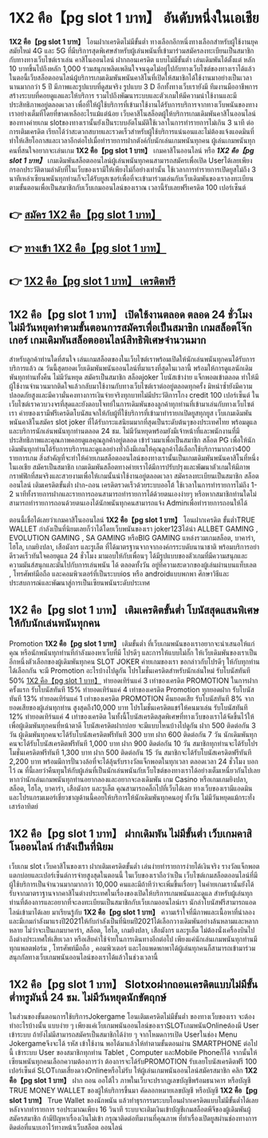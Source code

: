 # 1X2 คือ【pg slot 1 บาท】   อันดับหนึ่งในเอเชีย 

**1X2 คือ【pg slot 1 บาท】** โอนฝากเครดิตไม่มีขั้นต่ำ  ทางเลือกอีกหนึ่งทางเลือกสำหรับผู้ใช้งานยุคสมัยใหม่ 4G และ 5G ที่มีบริการสุดพิเศษสำหรับผู้เล่นพนันที่เข้ามาร่วมสมัครลงทะเบียนเป็นสมาชิกกับทางทางเว็บไซต์เราเล่น คาสิโนออนไลน์ ฝากถอนเครดิต แบบไม่มีขั้นต่ำ เล่นเดิมพันได้ตั้งแต่ หลัก 10 บาทขึ้นไปถึงหลัก 1,000 ร่วมสนุกเพลิดเพลินใจจนฉุดไม่อยู่ไปกับทางเว็บไซต์ของทางเราได้แล้วในตอนี้เว็บสล็อตออนไลน์ผู้บริการเกมเดิมพันพนันคาสิโนที่เปิดให้สมาชิกได้ใช้งานมาอย่างเป็นเวลานานมากกว่า 5 ปี มีภาพและรูปแบบที่ดูสมจริง รูปแบบ 3 D
อีกทั้งทางเว็บเรายังมี ทีมงานมืออาชีพการสร้างระบบที่คอยดูแลและให้บริการ  รวมไปถึงพัฒนาระบบและตัวเกมให้มีความน่าใช้งานและมีประสิทธิภาพอยู่ตลอดเวลา เพื่อที่ให้ผู้ใช้บริการที่เข้ามาใช้งานได้รับการบริการจากทางเว็บพนันของทางเราอย่างเต็มที่โดยที่ขาดเหลืออะไรแม้แต่น้อย เว็บคาสิโนสล็อตผู้ให้บริการเกมเดิมพันคาสิโนออนไลน์ของทางค่ายเกม slotของทางเรานั้นยังเป็นระบบอัตโนมัติใช้เวลาในการทำรายการไม่เกิน 3 นาที ต่อการเติมเครดิต เรียกได้ว่าสะดวกสบายและรวดเร็วสำหรับผู้ใช้บริการแน่นอนและไม่ต้องแจ้งแอดมินที่ทำให้เสียโอกาสและเวลาอีกต่อไปเมื่อทำรายการฝากตังค์กับนักเล่นเกมพนันทุกคน
ผู้เล่นเกมพนันทุกคนที่สนใจอยากจะเล่นเกม **1X2 คือ【pg slot 1 บาท】** เกมคาสิโนออนไลน์ หรือ ***1X2 คือ【pg slot 1 บาท】*** เกมเดิมพันสล็อตออนไลน์ผู้เล่นพนันทุกคนสามารถสมัครเพื่อเปิด Userได้เลยเพียงกรอกประวัติตามลำดับที่ในเว็บของเรามีให้เพียงไม่กี่อย่างเท่านั้น ใช้เวลาการทำรายการเปิดยูสไม่ถึง 3 นาทีเหล่าเซียนพนันทุกท่านก็จะได้รับยูสเซอร์เพื่อที่จะเข้ามาร่วมเล่นกับเว็บเดิมพันของเราลงทะเบียนตามขั้นตอนเพื่อเป็นสมาชิกกับเว็บเกมออนไลน์ของเราณ เวลานี้รับเลยฟรีเครดิต 100 เปอร์เซ็นต์ 

## 👉 [สมัคร 1X2 คือ【pg slot 1 บาท】](https://archa888.com/)
## 👉 [ทางเข้า 1X2 คือ【pg slot 1 บาท】](https://archa888.com/)
## 👉 [1X2 คือ【pg slot 1 บาท】 เครดิตฟรี](https://archa888.com/)

## 1X2 คือ【pg slot 1 บาท】 เปิดใช้งานตลอด ตลอด 24 ชั่วโมง ไม่มีวันหยุดทำตามขั้นตอนการสมัครเพื่อเป็นสมาชิก เกมสล็อตโจ๊กเกอร์ เกมเดิมพันสล็อตออนไลน์สิทธิพิเศษจำนวนมาก

สำหรับลูกค้าท่านใดที่สนใจ เล่นเกมสล็อตของในเว็บไซต์เราพร้อมเปิดให้นักเล่นพนันทุกคนได้รับการบริการแล้ว ณ วันนี้สุดยอดเว็บเดิมพันพนันออนไลน์ที่มาแรงที่สุดในเวลานี้ พร้อมให้การดูแลนักเดิมพันทุกท่านทั้งคืน ไม่มีวันหยุด สมัครเป็นสมาชิก สล็อตjoker โบนัสเข้าง่าย แจ็กพอตเข้าตลอด ทำให้มีผู้ใช้งานจำนวนมากติดใจแล้วกลับมาใช้งานกับทางเว็บไซต์เราต่ออยู่ตลอดทุกครั้ง มิหนำซ้ำยังมีความปลอดภัยสูงและมีความั่นคงทางการเงินจ่ายจริงทุกบาทไม่มีประวัติการโกง credit 100 เปอร์เซ็นต์ ในเว็บไซต์เราควบวงจรที่สุดและยังตอบโจทย์ในการเดิมพันของลูกค้าทุกท่านที่เข้ามาเล่นกับทางเว็บไซต์เรา
ค่ายของเรามีฟรีเครดิตโบนัสแจกให้กับผู้ที่ใช้บริการที่เข้ามาทำรายกเปิดยูสทุกยูส เว็บเกมเดิมพันพนันคาสิโนสมัคร slot joker ที่ได้รับกระแสนิยมมากที่สุดเป็นระดับต้นๆของประเทศไทย พร้อมดูแลและบริการนักเล่นพนันทุกท่านตลอด 24 ชม. ไม่มีวันหยุดพร้อมยังมีเจ้าหน้าที่และพนักงานที่มีประสิทธิภาพและคุณภาพคอยดูแลคุณลูกค้าอยู่ตลอด เข้าร่วมมาเพื่อเป็นสมาชิก สล็อต PG เพื่อให้นักเดิมพันทุกท่านได้รับการบริการและดูแลอย่างทั่วถึงมีเกมให้คุณลูกค้าได้เลือกใช้บริการมากกว่า400 รายการเกม
สิ่งสำคัญที่จะทำให้ค่ายเกมสล็อตออนไลน์ของทางเรานั้นเป็นเกมเดิมพันพนันคาสิโนที่หนึ่งในเอเชีย สมัครเป็นสมาชิก  เกมเดิมพันสล็อตทางค่ายเราได้มีการปรับปรุงและพัฒนาตัวเกมให้มีภาพกราฟฟิกที่สมจริงและสวยงามเพื่อให้เกมนั้นน่าใช้งานอยู่ตลอดเวลา สมัครลงทะเบียนเป็นสมาชิก สล็อตออนไลน์ เติมเครดิตขั้นต่ำ ฝาก-ถอน เครดิตรวดเร็วด้วยระบบออโต้ ใช้เวลาในการทำรายการไม่ถึง 1-2 นาทีทั้งรายการฝากและรายการถอนสามารถทำรายการได้ด้วยตนเองง่ายๆ หรือหากสมาชิกท่านใดไม่สามารถทำรายการถอนด้วยตนเองได้นักพนันทุกคนสามารถแจ้ง Adminเพื่อทำรายการถอนให้ได้

ตอนนี้เชื่อได้เลยว่าเกมคาสิโนออนไลน์ **1X2 คือ【pg slot 1 บาท】** โอนฝากเครดิต ขั้นต่ำTRUE WALLET กำลังเป็นที่นิยมเลยก็ว่าได้โดยเว็บพนันของเรา joker123ได้นำ ALLBET GAMING , EVOLUTION GAMING , SA GAMING หรือBIG GAMING แหล่งรวมเกมสล็อต, บาคาร่า, ไฮโล, เกมยิงปลา, เสือมังกร และรูเล็ต ที่ได้มาตรฐานจากจากองค์กรระบดับนานาชาติ พร้อมบริการอย่าดีรวดเร็วทันใจคอยดูแล 24 ชั่วโมง มามอบให้กับเพื่อนๆ ได้มีรูปแบบของตัวเกมที่มีความสนุกและความมันส์สนุกและมันไปกับการเล่นพนัน ได้ ตลอดทั้งวัน อยู่ที่ความสะดวกของผู้เล่นผ่านบนแท็บเลต , โทรศัพท์มือถือ และคอมพิวเตอร์ที่เป็นระบบios หรือ androidแบบพกพา ศึกษาวิธีและประสบการณ์และพัฒนาสู่การเป็นเซียนพนันระดับประเทศ

## 1X2 คือ【pg slot 1 บาท】 เติมเครดิตขั้นต่ำ โบนัสสุดแสนพิเศษให้กับนักเล่นพนันทุกคน

 Promotion  **1X2 คือ【pg slot 1 บาท】** เติมขั้นต่ำ ที่เว็บเกมพนันของเราอยากจะนำเสนอให้แก่  คุณ หรือนักพนันทุกท่านที่กำลังมองหาเว็บที่มี โปรดีๆ และการให้แบบไม่กั๊ก ให้เว็บเดิมพันของเราเป็นอีกหนึ่งตัวเลือกของผู้เดิมพันทุกคน SLOT JOKER ค่ายเกมของเรา ขอกล่าวกับโปรดีๆ ให้กับทุกท่านได้เลือกกัน จะมี Promotion อะไรบ้างไปดูกัน
โปรโมชั่นเครดิตสำหรับนักเล่นใหม่ รับโบนัสทันที 50% [1X2 คือ【pg slot 1 บาท】](https://archa888.com/) ทำยอดเทิร์นแค่ 3 เท่าของเครดิต
 PROMOTION ในการฝากครั้งแรก รับโบนัสทันที 15% ทำยอดเทิร์นแค่ 4 เท่าของเครดิต
 Promotion ทุกยอดฝาก รับโบนัสทันที 13% ทำยอดเทิร์นแค่ 1 เท่าของเครดิต
 PROMOTION คืนยอดเสีย รับโบนัสทันที 8% จากยอดเสียของผู้เล่นทุกท่าน สูงสุดถึง10,000 บาท
โปรโมชั่นเครดิตแชร์ให้คนมาเล่น รับโบนัสทันที 12% ทำยอดเทิร์นแค่ 4 เท่าของเครดิต
ในทั้งนี้โบนัสเครดิตสุดพิเศษที่ทางเว็บของเราได้จัดขึ้นไว้ให้เพื่อผู้เดิมพันทุกคนที่หน้าตาดี โบนัสเครดิตฝากบ่อย จะมีแบบไหนบ้างไปดูกัน
ฝาก 500 ติดต่อกัน 3 วัน ผู้เดิมพันทุกคนจะได้รับโบนัสเครดิตฟรีทันที 300 บาท
ฝาก 600 ติดต่อกัน 7 วัน นักเดิมพันทุกคนจะได้รับโบนัสเครดิตฟรีทันที 1,000 บาท
ฝาก 900 ติดต่อกัน 10 วัน สมาชิกทุกท่านจะได้รับโปรโมชั่นเครดิตฟรีทันที 1,300 บาท
ฝาก 500 ติดต่อกัน 15 วัน สมาชิกจะได้รับโบนัสเครดิตฟรีทันที 2,200 บาท
พร้อมมีการปั่นวงล้อที่จะได้ลุ้นรับรางวัลแจ็กพอตในทุกเวลา ตลอดเวลา 24 ชั่วโมง บอกไว้ ณ ที่นี้เลยว่าคืนทุนให้กับผู้เล่นที่เป็นนักเล่นพนันกับเว็บไซต์ของทางเราได้อย่างเต็มเหนี่ยวกันไปเลย หากว่านักเล่นเกมพนันทุกท่านอยากลองและอยากจะลงเดิมพัน เกม Casino หรือเกมเกมยิงปลา, สล็อต, ไฮโล, บาคาร่า, เสือมังกร และรูเล็ต คุณสามารถคลิ๊กไปที่เว็บได้เลย ทางเว็บของเรามีแอดมินและโปรแกรมเมอร์เชี่ยวชาญด้านนี้คอยให้บริการให้นักเดิมพันทุกคนอยู่ ทั้งวัน ไม่มีวันหยุดแม้กระทั่งเสาร์อาทิตย์

## 1X2 คือ【pg slot 1 บาท】 ฝากเดิมพัน ไม่มีขั้นต่ำ  เว็บเกมคาสิโนออนไลน์ กำลังเป็นที่นิยม

เว็บเกม slot เว็บคาสิโนของเรา ฝากเติมเครดิตขั้นต่ำ เล่นง่ายทำรายการง่ายได้เงินจริง รางวัลแจ็กพอตแตกบ่อยและเปอร์เซ็นต์การจ่ายสูงสุดในตอนนี้ ในเว็บของเราถือว่าเป็น เว็บไซต์เกมสล็อตออนไลน์ที่มีผู้ใช้บริการเป็นจำนวนมากมากกว่า 10,000 คนและมีถ้าทีว่าจะเพิ่มขึ้นเรื่อยๆ ในค่ายเกมเรานั้นยังได้รับจากมาตราฐานจากคาสิโนต่างประเทศในเรื่องของเปิดให้บริการเกมพนันและดูแล สำหรับผู้เล่นทุกท่านที่ต้องการและอยากที่จะลงทะเบียนเป็นสมาชิกกับเว็บเกมออนไลน์เรา นักล่าโบนัสฟรีสามารถแอดไลน์เข้ามาได้เลย
	มาเรียนรู้กับ **1X2 คือ【pg slot 1 บาท】** ความเร้าใจที่มีภาพและเนื้อหาที่น่าลอง และมีเกมกำลังมาแรงปี2021ให้กับกำลังเป็นที่นิยมปี2021ได้เลือกวางเดิมพันอย่างล้นหลามและหลากหลาย  ไม่ว่าจะเป็นเกมบาคาร่า, สล็อต, ไฮโล, เกมยิงปลา, เสือมังกร และรูเล็ต ไม่ต้องนั่งเครื่องบินไปถึงต่างประเทศให้เสียเวลา หรือเสียค่าใช้จ่ายในการเดินทางอีกต่อไป เพียงแค่นักเล่นเกมพนันทุกท่านมีทุกแพลตฟอร์ม , โทรศัพท์มือถือ , คอมพิวเตอร์ และไอแพดพกพาได้ผู้เล่นทุกคนก็สามารถเข้ามาร่วมสนุกกัลทางเว็บเกมพนันออนไลน์ของเราได้แล้วในช่วงเวลานี้

## 1X2 คือ【pg slot 1 บาท】 Slotxoฝากถอนเครดิตแบบไม่มีขั้นต่ำทรูมันนี่ 24 ชม. ไม่มีวันหยุดนักขัตฤกษ์

ในส่วนของขั้นตอนการใช้บริการJokergame โอนเติมเครดิตไม่มีขั้นต่ำ ของทางเว็บของเรา จะต้องทำอะไรบ้างนั้น แบบง่าย ๆ เพียงแค่เว็บเกมพนันออนไลน์ของเราSLOTเกมพนันOnlineต้องมี User เข้าระบบ ถ้ายังไม่มีสามารถสมัครเป็นสมาชิกได้ง่าย ๆ จากโหมดการเปิด Userในช่อง Menu Jokergameจึงจะได้ รหัส เข้าใช้งาน พอได้มาแล้วให้ทำตามขั้นตอนผ่าน SMARTPHONE ต่อไปนี้
เข้าระบบ User  ของสมาชิกทุกท่าน Tablet , Computer และMobile Phoneก็ได้
จากนั้นให้เซียนพนันทุกคนเลือกความต้องการว่า ต้องการจะได้รับPROMOTION รับเลยโบนัสเครดิตฟรี 100 เปอร์เซ็นต์ SLOTเกมเสี่ยงดวงOnlineหรือไม่รับ
ให้ผู้เล่นเกมพนันออนไลน์สมัครสมาชิก คลิก **1X2 คือ【pg slot 1 บาท】** ฝาก ถอน ออโต้ไว ภาพในเว็บจะปรากฏเลขบัญชีพร้อมธนาคาร หรือบัญชี TRUE MONEY WALLET ของผู้ให้บริการขึ้นมา
คัดลอกหมายเลขบัญชี หรือบัญชี **1X2 คือ【pg slot 1 บาท】** True Wallet ของนักพนัน แล้วทำธุรกรรมระบบโอนฝากเครดิตแบบไม่มีขั้นต่ำได้เลย
หลังจากทำรายการ รอประมาณเพียง 16 วินาที ระบบจะเติมเงินเข้าบัญชีเกมสล็อตพีจีของผู้เดิมพันผู้สมัครสมาชิก
ถ้ามีปัญหาเรื่องเงินไม่เข้า กรุณาติดต่อทีมงานที่คุณภาพ ที่ทำเรื่องเปิดยูสผ่านช่องทางการติดต่อที่แนบเอาไว้ทางหน้าเว็บสล็อต ออนไลน์


